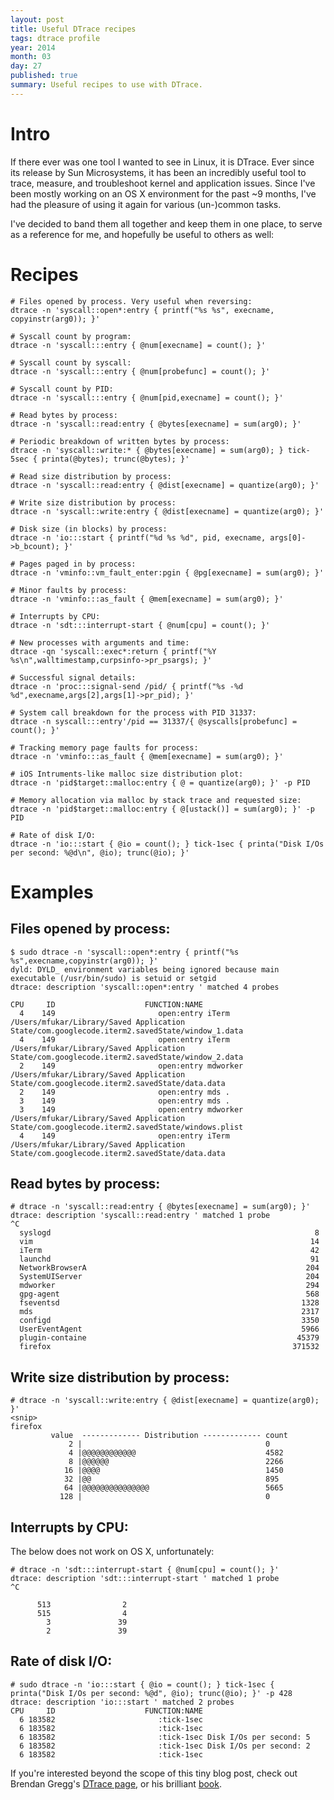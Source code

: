 ```yaml
---
layout: post
title: Useful DTrace recipes
tags: dtrace profile
year: 2014
month: 03
day: 27
published: true
summary: Useful recipes to use with DTrace.
---
```


# Intro
If there ever was one tool I wanted to see in Linux, it is DTrace. Ever since its release
by Sun Microsystems, it has been an incredibly useful tool to trace, measure, and
troubleshoot kernel and application issues. Since I've been mostly working on an OS X
environment for the past ~9 months, I've had the pleasure of using it again for various
(un-)common tasks.

I've decided to band them all together and keep them in one place, to serve as a reference
for me, and hopefully be useful to others as well:

# Recipes

    # Files opened by process. Very useful when reversing:
    dtrace -n 'syscall::open*:entry { printf("%s %s", execname, copyinstr(arg0)); }'

    # Syscall count by program:
    dtrace -n 'syscall:::entry { @num[execname] = count(); }'

    # Syscall count by syscall:
    dtrace -n 'syscall:::entry { @num[probefunc] = count(); }'

    # Syscall count by PID:
    dtrace -n 'syscall:::entry { @num[pid,execname] = count(); }'

    # Read bytes by process:
    dtrace -n 'syscall::read:entry { @bytes[execname] = sum(arg0); }'

    # Periodic breakdown of written bytes by process:
    dtrace -n 'syscall::write:* { @bytes[execname] = sum(arg0); } tick-5sec { printa(@bytes); trunc(@bytes); }'

    # Read size distribution by process:
    dtrace -n 'syscall::read:entry { @dist[execname] = quantize(arg0); }'

    # Write size distribution by process:
    dtrace -n 'syscall::write:entry { @dist[execname] = quantize(arg0); }'

    # Disk size (in blocks) by process:
    dtrace -n 'io:::start { printf("%d %s %d", pid, execname, args[0]->b_bcount); }'

    # Pages paged in by process:
    dtrace -n 'vminfo::vm_fault_enter:pgin { @pg[execname] = sum(arg0); }'

    # Minor faults by process:
    dtrace -n 'vminfo:::as_fault { @mem[execname] = sum(arg0); }'

    # Interrupts by CPU:
    dtrace -n 'sdt:::interrupt-start { @num[cpu] = count(); }'

    # New processes with arguments and time:
    dtrace -qn 'syscall::exec*:return { printf("%Y %s\n",walltimestamp,curpsinfo->pr_psargs); }'

    # Successful signal details:
    dtrace -n 'proc:::signal-send /pid/ { printf("%s -%d %d",execname,args[2],args[1]->pr_pid); }'

    # System call breakdown for the process with PID 31337:
    dtrace -n syscall:::entry'/pid == 31337/{ @syscalls[probefunc] = count(); }'

    # Tracking memory page faults for process:
    dtrace -n 'vminfo:::as_fault { @mem[execname] = sum(arg0); }'

    # iOS Intruments-like malloc size distribution plot:
    dtrace -n 'pid$target::malloc:entry { @ = quantize(arg0); }' -p PID

    # Memory allocation via malloc by stack trace and requested size:
    dtrace -n 'pid$target::malloc:entry { @[ustack()] = sum(arg0); }' -p PID

    # Rate of disk I/O:
    dtrace -n 'io:::start { @io = count(); } tick-1sec { printa("Disk I/Os per second: %@d\n", @io); trunc(@io); }'


# Examples

## Files opened by process:

    $ sudo dtrace -n 'syscall::open*:entry { printf("%s %s",execname,copyinstr(arg0)); }'
    dyld: DYLD_ environment variables being ignored because main executable (/usr/bin/sudo) is setuid or setgid
    dtrace: description 'syscall::open*:entry ' matched 4 probes

    CPU     ID                    FUNCTION:NAME
      4    149                       open:entry iTerm /Users/mfukar/Library/Saved Application State/com.googlecode.iterm2.savedState/window_1.data
      4    149                       open:entry iTerm /Users/mfukar/Library/Saved Application State/com.googlecode.iterm2.savedState/window_2.data
      2    149                       open:entry mdworker /Users/mfukar/Library/Saved Application State/com.googlecode.iterm2.savedState/data.data
      2    149                       open:entry mds .
      3    149                       open:entry mds .
      3    149                       open:entry mdworker /Users/mfukar/Library/Saved Application State/com.googlecode.iterm2.savedState/windows.plist
      4    149                       open:entry iTerm /Users/mfukar/Library/Saved Application State/com.googlecode.iterm2.savedState/data.data

## Read bytes by process:

    # dtrace -n 'syscall::read:entry { @bytes[execname] = sum(arg0); }'
    dtrace: description 'syscall::read:entry ' matched 1 probe
    ^C
      syslogd                                                           8
      vim                                                              14
      iTerm                                                            42
      launchd                                                          91
      NetworkBrowserA                                                 204
      SystemUIServer                                                  204
      mdworker                                                        294
      gpg-agent                                                       568
      fseventsd                                                      1328
      mds                                                            2317
      configd                                                        3350
      UserEventAgent                                                 5966
      plugin-containe                                               45379
      firefox                                                      371532

## Write size distribution by process:

    # dtrace -n 'syscall::write:entry { @dist[execname] = quantize(arg0); }'
    <snip>
    firefox
             value  ------------- Distribution ------------- count
                 2 |                                         0
                 4 |@@@@@@@@@@@@                             4582
                 8 |@@@@@@                                   2266
                16 |@@@@                                     1450
                32 |@@                                       895
                64 |@@@@@@@@@@@@@@@                          5665
               128 |                                         0


## Interrupts by CPU:

The below does not work on OS X, unfortunately:

    # dtrace -n 'sdt:::interrupt-start { @num[cpu] = count(); }'
    dtrace: description 'sdt:::interrupt-start ' matched 1 probe
    ^C

          513                2
          515                4
            3               39
            2               39

## Rate of disk I/O:

    # sudo dtrace -n 'io:::start { @io = count(); } tick-1sec { printa("Disk I/Os per second: %@d", @io); trunc(@io); }' -p 428
    dtrace: description 'io:::start ' matched 2 probes
    CPU     ID                    FUNCTION:NAME
      6 183582                       :tick-1sec
      6 183582                       :tick-1sec
      6 183582                       :tick-1sec Disk I/Os per second: 5
      6 183582                       :tick-1sec Disk I/Os per second: 2
      6 183582                       :tick-1sec


If you're interested beyond the scope of this tiny blog post, check out Brendan Gregg's
[DTrace page](http://www.brendangregg.com/dtrace.html), or his brilliant
[book](http://www.dtracebook.com/index.php/Main_Page).
